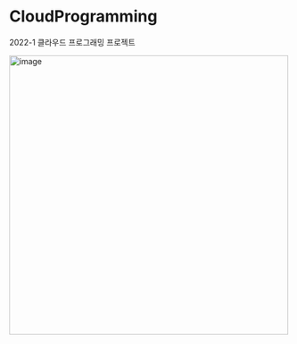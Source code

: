 # CloudProgramming
2022-1 클라우드 프로그래밍 프로젝트

<img width="500" alt="image" src="https://user-images.githubusercontent.com/69106295/170725126-a7bec10c-1836-4c0b-a30e-d7deb655b64d.png">
